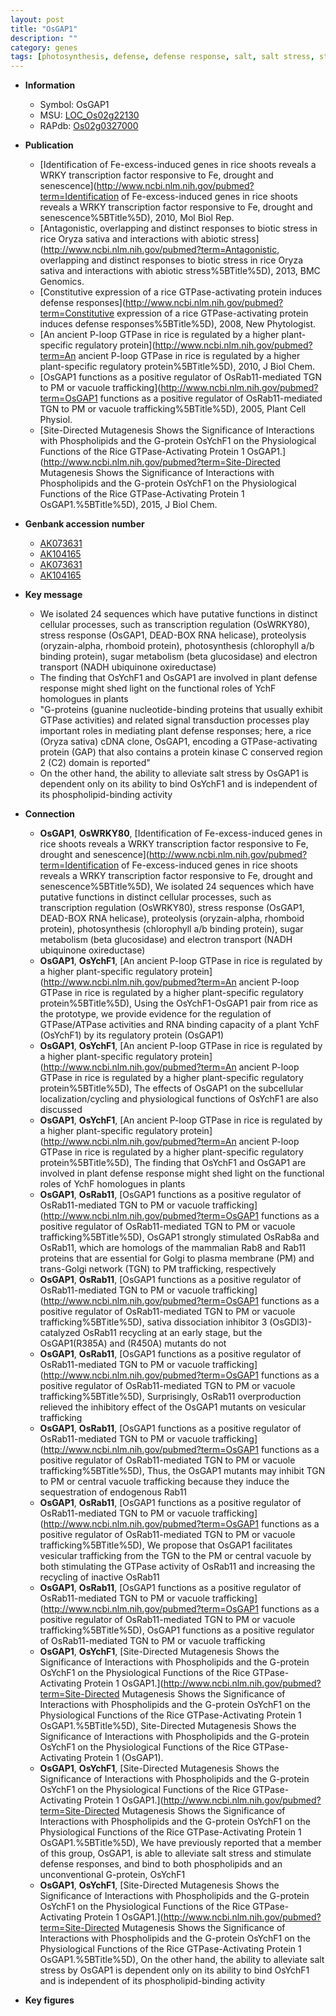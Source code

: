 ```yaml
---
layout: post
title: "OsGAP1"
description: ""
category: genes
tags: [photosynthesis, defense, defense response, salt, salt stress, stress]
---
```


* **Information**  
    + Symbol: OsGAP1  
    + MSU: [LOC_Os02g22130](http://rice.plantbiology.msu.edu/cgi-bin/ORF_infopage.cgi?orf=LOC_Os02g22130)  
    + RAPdb: [Os02g0327000](http://rapdb.dna.affrc.go.jp/viewer/gbrowse_details/irgsp1?name=Os02g0327000)  

* **Publication**  
    + [Identification of Fe-excess-induced genes in rice shoots reveals a WRKY transcription factor responsive to Fe, drought and senescence](http://www.ncbi.nlm.nih.gov/pubmed?term=Identification of Fe-excess-induced genes in rice shoots reveals a WRKY transcription factor responsive to Fe, drought and senescence%5BTitle%5D), 2010, Mol Biol Rep.
    + [Antagonistic, overlapping and distinct responses to biotic stress in rice Oryza sativa and interactions with abiotic stress](http://www.ncbi.nlm.nih.gov/pubmed?term=Antagonistic, overlapping and distinct responses to biotic stress in rice Oryza sativa and interactions with abiotic stress%5BTitle%5D), 2013, BMC Genomics.
    + [Constitutive expression of a rice GTPase-activating protein induces defense responses](http://www.ncbi.nlm.nih.gov/pubmed?term=Constitutive expression of a rice GTPase-activating protein induces defense responses%5BTitle%5D), 2008, New Phytologist.
    + [An ancient P-loop GTPase in rice is regulated by a higher plant-specific regulatory protein](http://www.ncbi.nlm.nih.gov/pubmed?term=An ancient P-loop GTPase in rice is regulated by a higher plant-specific regulatory protein%5BTitle%5D), 2010, J Biol Chem.
    + [OsGAP1 functions as a positive regulator of OsRab11-mediated TGN to PM or vacuole trafficking](http://www.ncbi.nlm.nih.gov/pubmed?term=OsGAP1 functions as a positive regulator of OsRab11-mediated TGN to PM or vacuole trafficking%5BTitle%5D), 2005, Plant Cell Physiol.
    + [Site-Directed Mutagenesis Shows the Significance of Interactions with Phospholipids and the G-protein OsYchF1 on the Physiological Functions of the Rice GTPase-Activating Protein 1 OsGAP1.](http://www.ncbi.nlm.nih.gov/pubmed?term=Site-Directed Mutagenesis Shows the Significance of Interactions with Phospholipids and the G-protein OsYchF1 on the Physiological Functions of the Rice GTPase-Activating Protein 1 OsGAP1.%5BTitle%5D), 2015, J Biol Chem.

* **Genbank accession number**  
    + [AK073631](http://www.ncbi.nlm.nih.gov/nuccore/AK073631)
    + [AK104165](http://www.ncbi.nlm.nih.gov/nuccore/AK104165)
    + [AK073631](http://www.ncbi.nlm.nih.gov/nuccore/AK073631)
    + [AK104165](http://www.ncbi.nlm.nih.gov/nuccore/AK104165)

* **Key message**  
    + We isolated 24 sequences which have putative functions in distinct cellular processes, such as transcription regulation (OsWRKY80), stress response (OsGAP1, DEAD-BOX RNA helicase), proteolysis (oryzain-alpha, rhomboid protein), photosynthesis (chlorophyll a/b binding protein), sugar metabolism (beta glucosidase) and electron transport (NADH ubiquinone oxireductase)
    + The finding that OsYchF1 and OsGAP1 are involved in plant defense response might shed light on the functional roles of YchF homologues in plants
    + "G-proteins (guanine nucleotide-binding proteins that usually exhibit GTPase activities) and related signal transduction processes play important roles in mediating plant defense responses; here, a rice (Oryza sativa) cDNA clone, OsGAP1, encoding a GTPase-activating protein (GAP) that also contains a protein kinase C conserved region 2 (C2) domain is reported"
    + On the other hand, the ability to alleviate salt stress by OsGAP1 is dependent only on its ability to bind OsYchF1 and is independent of its phospholipid-binding activity

* **Connection**  
    + __OsGAP1__, __OsWRKY80__, [Identification of Fe-excess-induced genes in rice shoots reveals a WRKY transcription factor responsive to Fe, drought and senescence](http://www.ncbi.nlm.nih.gov/pubmed?term=Identification of Fe-excess-induced genes in rice shoots reveals a WRKY transcription factor responsive to Fe, drought and senescence%5BTitle%5D),  We isolated 24 sequences which have putative functions in distinct cellular processes, such as transcription regulation (OsWRKY80), stress response (OsGAP1, DEAD-BOX RNA helicase), proteolysis (oryzain-alpha, rhomboid protein), photosynthesis (chlorophyll a/b binding protein), sugar metabolism (beta glucosidase) and electron transport (NADH ubiquinone oxireductase)
    + __OsGAP1__, __OsYchF1__, [An ancient P-loop GTPase in rice is regulated by a higher plant-specific regulatory protein](http://www.ncbi.nlm.nih.gov/pubmed?term=An ancient P-loop GTPase in rice is regulated by a higher plant-specific regulatory protein%5BTitle%5D),  Using the OsYchF1-OsGAP1 pair from rice as the prototype, we provide evidence for the regulation of GTPase/ATPase activities and RNA binding capacity of a plant YchF (OsYchF1) by its regulatory protein (OsGAP1)
    + __OsGAP1__, __OsYchF1__, [An ancient P-loop GTPase in rice is regulated by a higher plant-specific regulatory protein](http://www.ncbi.nlm.nih.gov/pubmed?term=An ancient P-loop GTPase in rice is regulated by a higher plant-specific regulatory protein%5BTitle%5D),  The effects of OsGAP1 on the subcellular localization/cycling and physiological functions of OsYchF1 are also discussed
    + __OsGAP1__, __OsYchF1__, [An ancient P-loop GTPase in rice is regulated by a higher plant-specific regulatory protein](http://www.ncbi.nlm.nih.gov/pubmed?term=An ancient P-loop GTPase in rice is regulated by a higher plant-specific regulatory protein%5BTitle%5D),  The finding that OsYchF1 and OsGAP1 are involved in plant defense response might shed light on the functional roles of YchF homologues in plants
    + __OsGAP1__, __OsRab11__, [OsGAP1 functions as a positive regulator of OsRab11-mediated TGN to PM or vacuole trafficking](http://www.ncbi.nlm.nih.gov/pubmed?term=OsGAP1 functions as a positive regulator of OsRab11-mediated TGN to PM or vacuole trafficking%5BTitle%5D),  OsGAP1 strongly stimulated OsRab8a and OsRab11, which are homologs of the mammalian Rab8 and Rab11 proteins that are essential for Golgi to plasma membrane (PM) and trans-Golgi network (TGN) to PM trafficking, respectively
    + __OsGAP1__, __OsRab11__, [OsGAP1 functions as a positive regulator of OsRab11-mediated TGN to PM or vacuole trafficking](http://www.ncbi.nlm.nih.gov/pubmed?term=OsGAP1 functions as a positive regulator of OsRab11-mediated TGN to PM or vacuole trafficking%5BTitle%5D),  sativa dissociation inhibitor 3 (OsGDI3)-catalyzed OsRab11 recycling at an early stage, but the OsGAP1(R385A) and (R450A) mutants do not
    + __OsGAP1__, __OsRab11__, [OsGAP1 functions as a positive regulator of OsRab11-mediated TGN to PM or vacuole trafficking](http://www.ncbi.nlm.nih.gov/pubmed?term=OsGAP1 functions as a positive regulator of OsRab11-mediated TGN to PM or vacuole trafficking%5BTitle%5D),  Surprisingly, OsRab11 overproduction relieved the inhibitory effect of the OsGAP1 mutants on vesicular trafficking
    + __OsGAP1__, __OsRab11__, [OsGAP1 functions as a positive regulator of OsRab11-mediated TGN to PM or vacuole trafficking](http://www.ncbi.nlm.nih.gov/pubmed?term=OsGAP1 functions as a positive regulator of OsRab11-mediated TGN to PM or vacuole trafficking%5BTitle%5D),  Thus, the OsGAP1 mutants may inhibit TGN to PM or central vacuole trafficking because they induce the sequestration of endogenous Rab11
    + __OsGAP1__, __OsRab11__, [OsGAP1 functions as a positive regulator of OsRab11-mediated TGN to PM or vacuole trafficking](http://www.ncbi.nlm.nih.gov/pubmed?term=OsGAP1 functions as a positive regulator of OsRab11-mediated TGN to PM or vacuole trafficking%5BTitle%5D),  We propose that OsGAP1 facilitates vesicular trafficking from the TGN to the PM or central vacuole by both stimulating the GTPase activity of OsRab11 and increasing the recycling of inactive OsRab11
    + __OsGAP1__, __OsRab11__, [OsGAP1 functions as a positive regulator of OsRab11-mediated TGN to PM or vacuole trafficking](http://www.ncbi.nlm.nih.gov/pubmed?term=OsGAP1 functions as a positive regulator of OsRab11-mediated TGN to PM or vacuole trafficking%5BTitle%5D), OsGAP1 functions as a positive regulator of OsRab11-mediated TGN to PM or vacuole trafficking
    + __OsGAP1__, __OsYchF1__, [Site-Directed Mutagenesis Shows the Significance of Interactions with Phospholipids and the G-protein OsYchF1 on the Physiological Functions of the Rice GTPase-Activating Protein 1 OsGAP1.](http://www.ncbi.nlm.nih.gov/pubmed?term=Site-Directed Mutagenesis Shows the Significance of Interactions with Phospholipids and the G-protein OsYchF1 on the Physiological Functions of the Rice GTPase-Activating Protein 1 OsGAP1.%5BTitle%5D), Site-Directed Mutagenesis Shows the Significance of Interactions with Phospholipids and the G-protein OsYchF1 on the Physiological Functions of the Rice GTPase-Activating Protein 1 (OsGAP1).
    + __OsGAP1__, __OsYchF1__, [Site-Directed Mutagenesis Shows the Significance of Interactions with Phospholipids and the G-protein OsYchF1 on the Physiological Functions of the Rice GTPase-Activating Protein 1 OsGAP1.](http://www.ncbi.nlm.nih.gov/pubmed?term=Site-Directed Mutagenesis Shows the Significance of Interactions with Phospholipids and the G-protein OsYchF1 on the Physiological Functions of the Rice GTPase-Activating Protein 1 OsGAP1.%5BTitle%5D),  We have previously reported that a member of this group, OsGAP1, is able to alleviate salt stress and stimulate defense responses, and bind to both phospholipids and an unconventional G-protein, OsYchF1
    + __OsGAP1__, __OsYchF1__, [Site-Directed Mutagenesis Shows the Significance of Interactions with Phospholipids and the G-protein OsYchF1 on the Physiological Functions of the Rice GTPase-Activating Protein 1 OsGAP1.](http://www.ncbi.nlm.nih.gov/pubmed?term=Site-Directed Mutagenesis Shows the Significance of Interactions with Phospholipids and the G-protein OsYchF1 on the Physiological Functions of the Rice GTPase-Activating Protein 1 OsGAP1.%5BTitle%5D),  On the other hand, the ability to alleviate salt stress by OsGAP1 is dependent only on its ability to bind OsYchF1 and is independent of its phospholipid-binding activity

* **Key figures**  


